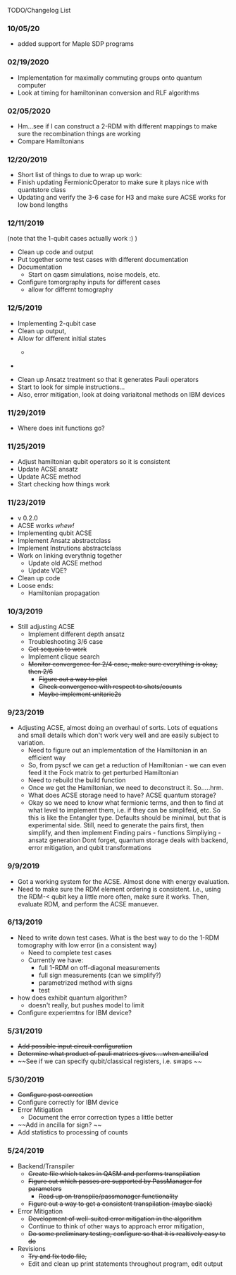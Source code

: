 TODO/Changelog List


### 10/05/20 

* added support for Maple SDP programs

### 02/19/2020
* Implementation for maximally commuting groups onto quantum computer
* Look at timing for hamiltoninan conversion and RLF algorithms

### 02/05/2020
* Hm...see if I can construct a 2-RDM with different mappings to make sure the
  recombination things are working
* Compare Hamiltonians

### 12/20/2019 
* Short list of things to due to wrap up work:
* Finish updating FermionicOperator to make sure it plays nice with quantstore 
  class
* Updating and verify the 3-6 case for H3 and make sure ACSE works for low bond
  lengths

### 12/11/2019 
(note that the 1-qubit cases actually work :) )
* Clean up code and output
* Put together some test cases with different documentation
* Documentation
    * Start on qasm simulations, noise models, etc.
* Configure tomorgraphy inputs for different cases
    * allow for differnt tomography 

### 12/5/2019

* Implementing 2-qubit case
* Clean up output, 
* Allow for different initial states
    * ~~~Understanding paths, plotting trajectories~~~
* ~~~Find some model Hamiltonians~~~
* Clean up Ansatz treatment so that it generates Pauli operators
* Start to look for simple instructions...
* Also, error mitigation, look at doing variaitonal methods on IBM devices

### 11/29/2019 

* Where does init functions go? 

### 11/25/2019

* Adjust hamiltonian qubit operators so it is consistent
* Update ACSE ansatz
* Update ACSE method
* Start checking how things work 

### 11/23/2019 

* v 0.2.0
* ACSE works *whew!* 
* Implementing qubit ACSE 
* Implement Ansatz abstractclass
* Implement Instrutions abstractclass
* Work on linking everythnig together 
    * Update old ACSE method
    * Update VQE? 
* Clean up code
* Loose ends: 
    * Hamiltonian propagation


### 10/3/2019

* Still adjusting ACSE
    * Implement different depth ansatz 
    * Troubleshooting 3/6 case
    * ~~Get sequoia to work~~
    * Implement clique search
    * ~~Monitor convergence for 2/4 case, make sure everything is okay, then 2/6~~
        * ~~Figure out a way to plot~~
        * ~~Check convergence with respect to shots/counts~~
        * ~~Maybe implement unitarie2s~~



### 9/23/2019 

* Adjusting ACSE, almost doing an overhaul of sorts. Lots of equations and small
  details which don't work very well and are easily subject to variation. 
    * Need to figure out an implementation of the Hamiltonian in an efficient
      way
    * So, from pyscf we can get a reduction of Hamiltonian - we can even feed it
      the Fock matrix to get perturbed Hamiltonian
    * Need to rebuild the build function
    * Once we get the Hamiltonian, we need to deconstruct it. So.....hrm. 
    * What does ACSE storage need to have? ACSE quantum storage? 
    * Okay so we need to know what fermionic terms, and then to find at what
      level to implement them, i.e. if they can be simplifeid, etc. 
      So this is like the Entangler type. Defaults should be minimal, but that
      is experimental side. 
      Still, need to generate the pairs first, then simplify, and then implement
      Finding pairs - functions
      Simpliying - ansatz generation
      Dont forget, quantum storage deals with backend, error mitigation, and
      qubit transformations

### 9/9/2019

* Got a working system for the ACSE. Almost done with energy evaluation. 
* Need to make sure the RDM element ordering is consistent. I.e., using the
  RDM-< qubit key a little more often, make sure it works. Then, evaluate RDM,
  and perform the ACSE manuever. 

### 6/13/2019

* Need to write down test cases. What is the best way to do the 1-RDM tomography
  with low error (in a consistent way) 
    * Need to complete test cases
    * Currently we have:
        * full 1-RDM on off-diagonal measurements
        * full sign measurements (can we simplify?)
        * parametrized method with signs
        * test 
* how does exhibit quantum algorithm?
    * doesn't really, but pushes model to limit 
* Configure experiemtns for IBM device? 

### 5/31/2019

* ~~Add possible input circuit configuration~~
* ~~Determine what product of pauli matrices gives....when ancilla'ed~~
* ~~See if we can specify qubit/classical registers, i.e. swaps  ~~

### 5/30/2019

* ~~Configure post correction~~
* Configure correctly for IBM device
* Error Mitigation
    * Document the error correction types a little better
* ~~Add in ancilla for sign? ~~
* Add statistics to processing of counts

### 5/24/2019

* Backend/Transpiler
    * ~~Create file which takes in QASM and performs transpilation~~
    * ~~Figure out which passes are supported by PassManager for parameters~~
        * ~~Read up on transpile/passmanager functionality~~
    * ~~Figure out a way to get a consistent transpilation (maybe slack)~~
* Error Mitigation
    * ~~Development of well-suited error mitigation in the algorithm~~
    * Continue to think of other ways to approach error mitigation, 
    * ~~Do some preliminary testing, configure so that it is realtively easy to do~~
* Revisions
    * ~~Try and fix todo file,~~
    * Edit and clean up print statements throughout program, edit output
